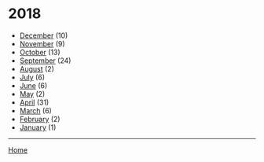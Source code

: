 # 2018

  * [December](./2018-12.md) (10)
  * [November](./2018-11.md) (9)
  * [October](./2018-10.md) (13)
  * [September](./2018-09.md) (24)
  * [August](./2018-08.md) (2)
  * [July](./2018-07.md) (6)
  * [June](./2018-06.md) (6)
  * [May](./2018-05.md) (2)
  * [April](./2018-04.md) (31)
  * [March](./2018-03.md) (6)
  * [February](./2018-02.md) (2)
  * [January](./2018-01.md) (1)

----

[Home](../)

